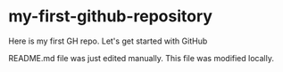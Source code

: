 # my-first-github-repository
Here is my first GH repo. Let's get started with GitHub

README.md file was just edited manually. This file was modified locally.
